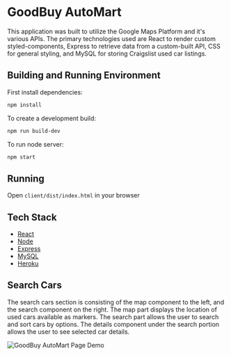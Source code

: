 # GoodBuy AutoMart

This application was built to utilize the Google Maps Platform and it's various APIs. The primary technologies used are React to render custom styled-components, Express to retrieve data from a custom-built API, CSS for general styling, and MySQL for storing Craigslist used car listings.

## Building and Running Environment

First install dependencies:

```sh
npm install
```

To create a development build:

```sh
npm run build-dev
```

To run node server:

```sh
npm start
```

## Running

Open `client/dist/index.html` in your browser

## Tech Stack
* [React](https://reactjs.org)
* [Node](https://nodejs.org/en)
* [Express](http://expressjs.com)
* [MySQL](https://www.mysql.com)
* [Heroku](https://www.heroku.com)

## Search Cars
The search cars section is consisting of the map component to the left, and the search component on the right. The map part displays the location of used cars available as markers. The search part allows the user to search and sort cars by options. The details component under the search portion allows the user to see selected car details.

![GoodBuy AutoMart Page Demo](readme_assets/main.gif)